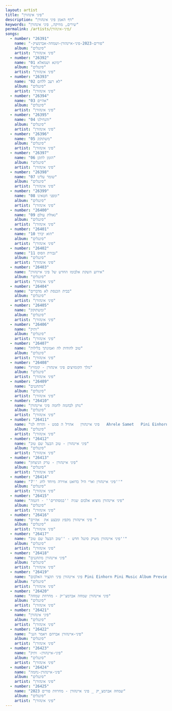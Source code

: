 ```yaml
---
layout: artist
title: "פיני אינהורן"
description: "דף האמן פיני אינהורן"
keywords: "שירים, מוזיקה, פיני אינהורן"
permalink: /artists/פיני-אינהורן/
songs:
  - number: "26391"
    name: "-פורים-2023-פיני-איינהורן-ושמחה-אברמציק"
    album: "סינגלים"
    artist: "פיני אינהורן"
  - number: "26392"
    name: "01 ימינא ושמאלא"
    album: "סינגלים"
    artist: "פיני אינהורן"
  - number: "26393"
    name: "02 לא רעב ללחם"
    album: "סינגלים"
    artist: "פיני אינהורן"
  - number: "26394"
    name: "03 אהיים"
    album: "סינגלים"
    artist: "פיני אינהורן"
  - number: "26395"
    name: "04 והנחילנו"
    album: "סינגלים"
    artist: "פיני אינהורן"
  - number: "26396"
    name: "05 משתוקק"
    album: "סינגלים"
    artist: "פיני אינהורן"
  - number: "26397"
    name: "06 הזמן לתקן"
    album: "סינגלים"
    artist: "פיני אינהורן"
  - number: "26398"
    name: "07 שומר עלינו"
    album: "סינגלים"
    artist: "פיני אינהורן"
  - number: "26399"
    name: "08 ומפני חטאינו"
    album: "סינגלים"
    artist: "פיני אינהורן"
  - number: "26400"
    name: "09 גאולת עולם"
    album: "סינגלים"
    artist: "פיני אינהורן"
  - number: "26401"
    name: "10 הוא יברך"
    album: "סינגלים"
    artist: "פיני אינהורן"
  - number: "26402"
    name: "11 גבורת הסוס"
    album: "סינגלים"
    artist: "פיני אינהורן"
  - number: "26403"
    name: "אירוע השקת אלבומו החדש של פיני איינהורן"
    album: "סינגלים"
    artist: "פיני אינהורן"
  - number: "26404"
    name: "בבית הכנסת לא מדברים"
    album: "סינגלים"
    artist: "פיני אינהורן"
  - number: "26405"
    name: "ומשתוקק"
    album: "סינגלים"
    artist: "פיני אינהורן"
  - number: "26406"
    name: "ותיק"
    album: "סינגלים"
    artist: "פיני אינהורן"
  - number: "26407"
    name: "טוב להודות לה ואמונתך בלילות"
    album: "סינגלים"
    artist: "פיני אינהורן"
  - number: "26408"
    name: "מלך הקומזיצים פיני אינהורן - קומזיץ"
    album: "סינגלים"
    artist: "פיני אינהורן"
  - number: "26409"
    name: "מתחננים"
    album: "סינגלים"
    artist: "פיני אינהורן"
  - number: "26410"
    name: "נותן לבהמה לחמה פיני איינהורן"
    album: "סינגלים"
    artist: "פיני אינהורן"
  - number: "26411"
    name: "פיני איינהורן   אהרל ה סמט - והרוח לנו   Ahrele Samet   Pini Einhorn - Veharvach Lanu(MP3 128K)"
    album: "סינגלים"
    artist: "פיני אינהורן"
  - number: "26412"
    name: "פיני איינהורן - טוב הבעל שם טוב"
    album: "סינגלים"
    artist: "פיני אינהורן"
  - number: "26413"
    name: "פיני איינהורן - טרק הניצחון"
    album: "סינגלים"
    artist: "פיני אינהורן"
  - number: "26414"
    name: "פיני איינהורן וארי היל בדואט אווירה מיוחד לחג ''7''"
    album: "סינגלים"
    artist: "פיני אינהורן"
  - number: "26415"
    name: "פיני איינהורן מוציא אלבום שניה ''במסתרים'' - דוגמה"
    album: "סינגלים"
    artist: "פיני אינהורן"
  - number: "26416"
    name: "פיני איינהורן מקפץ ומבצע את  אהיים "
    album: "סינגלים"
    artist: "פיני אינהורן"
  - number: "26417"
    name: "פיני איינהורן משיק סינגל חדש - ''טוב הבעל שם טוב''"
    album: "סינגלים"
    artist: "פיני אינהורן"
  - number: "26418"
    name: "פיני איינהורן מתחננים"
    album: "סינגלים"
    artist: "פיני אינהורן"
  - number: "26419"
    name: "פיני איינהורן פיני תקציר האלבום Pini Einhorn Pini Music Album Preview.135"
    album: "סינגלים"
    artist: "פיני אינהורן"
  - number: "26420"
    name: "פיני איינהורן שמחה אברמצ'יק - מחרוזת שמחה"
    album: "סינגלים"
    artist: "פיני אינהורן"
  - number: "26421"
    name: "פיני אינהורן"
    album: "סינגלים"
    artist: "פיני אינהורן"
  - number: "26422"
    name: "פיני-איינהורן אברהם ויאמר הנני"
    album: "סינגלים"
    artist: "פיני אינהורן"
  - number: "26423"
    name: "פיני-איינהורן- ותיק"
    album: "סינגלים"
    artist: "פיני אינהורן"
  - number: "26424"
    name: "פיני-איינהורן-נחמה"
    album: "סינגלים"
    artist: "פיני אינהורן"
  - number: "26425"
    name: "שמחה אברמצ_יק _ פיני איינהורן - מחרוזת פורים 2023"
    album: "סינגלים"
    artist: "פיני אינהורן"
---
```

